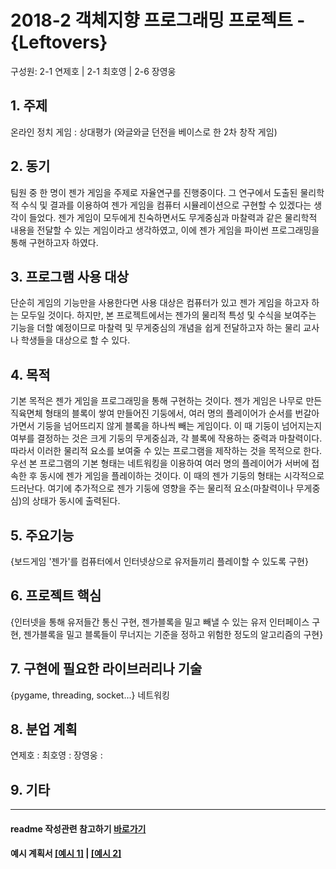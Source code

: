 # 2018-2 객체지향 프로그래밍 프로젝트 - **{Leftovers}**
구성원: 2-1 연제호 | 2-1 최호영 | 2-6 장영웅

## 1. 주제
온라인 정치 게임 : 상대평가 (와글와글 던전을 베이스로 한 2차 창작 게임)

## 2. 동기
 팀원 중 한 명이 젠가 게임을 주제로 자율연구를 진행중이다. 그 연구에서 도출된 물리학적 수식 및 결과를 이용하여 젠가 게임을 컴퓨터 시뮬레이션으로 구현할 수 있겠다는 생각이 들었다. 젠가 게임이 모두에게 친숙하면서도 무게중심과 마찰력과 같은 물리학적 내용을 전달할 수 있는 게임이라고 생각하였고, 이에 젠가 게임을 파이썬 프로그래밍을 통해 구현하고자 하였다. 

## 3. 프로그램 사용 대상
 단순히 게임의 기능만을 사용한다면 사용 대상은 컴퓨터가 있고 젠가 게임을 하고자 하는 모두일 것이다. 하지만, 본 프로젝트에서는 젠가의 물리적 특성 및 수식을 보여주는 기능을 더할 예정이므로 마찰력 및 무게중심의 개념을 쉽게 전달하고자 하는 물리 교사나 학생들을 대상으로 할 수 있다.

## 4. 목적
 기본 목적은 젠가 게임을 프로그래밍을 통해 구현하는 것이다. 젠가 게임은 나무로 만든 직육면체 형태의 블록이 쌓여 만들어진 기둥에서, 여러 명의 플레이어가 순서를 번갈아가면서 기둥을 넘어뜨리지 않게 블록을 하나씩 빼는 게임이다. 이 때 기둥이 넘어지는지 여부를 결정하는 것은 크게 기둥의 무게중심과, 각 블록에 작용하는 중력과 마찰력이다. 따라서 이러한 물리적 요소를 보여줄 수 있는 프로그램을 제작하는 것을 목적으로 한다.
  우선 본 프로그램의 기본 형태는 네트워킹을 이용하여 여러 명의 플레이어가 서버에 접속한 후 동시에 젠가 게임을 플레이하는 것이다. 이 때의 젠가 기둥의 형태는 시각적으로 드러난다. 여기에 추가적으로 젠가 기둥에 영향을 주는 물리적 요소(마찰력이나 무게중심)의 상태가 동시에 출력된다.

## 5. 주요기능
{보드게임 '젠가'를 컴퓨터에서 인터넷상으로 유저들끼리 플레이할 수 있도록 구현}

## 6. 프로젝트 핵심
{인터넷을 통해 유저들간 통신 구현, 젠가블록을 밀고 빼낼 수 있는 유저 인터페이스 구현, 젠가블록을 밀고 블록들이 무너지는 기준을 정하고 위험한 정도의 알고리즘의 구현}

## 7. 구현에 필요한 라이브러리나 기술
{pygame, threading, socket...}
네트워킹

## 8. **분업 계획**
연제호 : 
최호영 : 
장영웅 : 

## 9. 기타
<hr>

#### readme 작성관련 참고하기 [바로가기](https://heropy.blog/2017/09/30/markdown/)

#### 예시 계획서 [[예시 1]](https://docs.google.com/document/d/1hcuGhTtmiTUxuBtr3O6ffrSMahKNhEj33woE02V-84U/edit?usp=sharing) | [[예시 2]](https://docs.google.com/document/d/1FmxTZvmrroOW4uZ34Xfyyk9ejrQNx6gtsB6k7zOvHYE/edit?usp=sharing)
